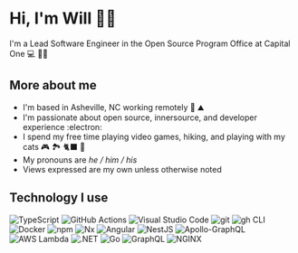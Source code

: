 # Hi, I'm Will 👋🏻

I'm a Lead Software Engineer in the Open Source Program Office at Capital One :computer: 👨‍💻

## More about me

- I'm based in Asheville, NC working remotely 🏡 ⛰️
- I'm passionate about open source, innersource, and developer experience :electron:
- I spend my free time playing video games, hiking, and playing with my cats 🎮 🏞️ 🐈‍⬛ 🐾
- My pronouns are _he / him / his_
- Views expressed are my own unless otherwise noted

## Technology I use

![TypeScript](https://img.shields.io/badge/TypeScript-007ACC?style=flat&logo=typescript&logoColor=white)
![GitHub Actions](https://img.shields.io/badge/GitHub_Actions-2088FF?style=flat&logo=github-actions&logoColor=white)
![Visual Studio Code](https://img.shields.io/badge/Visual_Studio_Code-0078D4?style=flat&logo=visual%20studio%20code&logoColor=white)
![git](https://img.shields.io/badge/git-E44C30?style=flat&logo=git&logoColor=white)
![gh CLI](https://img.shields.io/badge/gh-%2312100E?style=flat&logo=github&logoColor=white)
![Docker](https://img.shields.io/badge/Docker-%230db7ed?style=flat&logo=docker&logoColor=white)
![npm](https://img.shields.io/badge/npm-%23CB3837?style=flat&logo=npm&logoColor=white)
![Nx](https://img.shields.io/badge/Nx-143055?style=fflat&logo=nx&logoColor=white)
![Angular](https://img.shields.io/badge/Angular-%23DD0031?style=flat&logo=angular&logoColor=white)
![NestJS](https://img.shields.io/badge/NestJS-%23E0234E?style=flat&logo=nestjs&logoColor=white)
![Apollo-GraphQL](https://img.shields.io/badge/-ApolloGraphQL-311C87?style=flat&logo=apollo-graphql&logoColor=white)
![AWS Lambda](https://img.shields.io/badge/-AWS%20Lambda-FF9900?style=flat&logo=awslambda&logoColor=white)
![.NET](https://img.shields.io/badge/.NET-5C2D91?style=flat&logo=.net&logoColor=white)
![Go](https://img.shields.io/badge/Go-00ADD8?style=flat&logo=go&logoColor=white)
![GraphQL](https://img.shields.io/badge/GraphQL-E10098?style=flat&logo=graphql&logoColor=white)
![NGINX](https://img.shields.io/badge/NGINX-%23009639?style=flat&logo=Nginx&logoColor=white)
